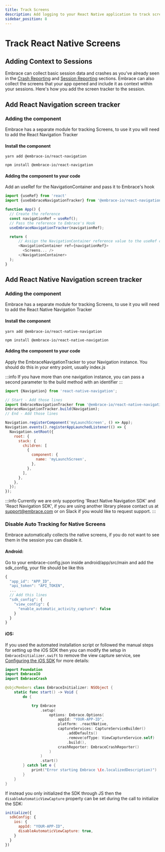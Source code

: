 ```yaml
---
title: Track Screens
description: Add logging to your React Native application to track screens using the Embrace SDK
sidebar_position: 8
---
```


# Track React Native Screens

## Adding Context to Sessions

Embrace can collect basic session data and crashes as you've already seen in the [Crash Reporting](/react-native/5x/integration/crash-reporting) and [Session Reporting](/react-native/5x/integration/session-reporting) sections.
Embrace can also collect the screens that your app opened and include it as context within your sessions.
Here's how you add the screen tracker to the session.

## Add React Navigation screen tracker

### Adding the component

Embrace has a separate module for tracking Screens, to use it you will need to add the React Navigation Tracker

#### Install the component

```shell-session
yarn add @embrace-io/react-navigation
```

```shell-session
npm install @embrace-io/react-navigation
```

#### Adding the component to your code

Add an useRef for the NavigationContainer and pass it to Embrace's hook

```javascript
import {useRef} from 'react'
import {useEmbraceNavigationTracker} from '@embrace-io/react-navigation';

function App() {
  // Create the reference
  const navigationRef = useRef();
  // Pass the reference to Embrace's Hook
  useEmbraceNavigationTracker(navigationRef);

  return (
      // Assign the NavigationContainer reference value to the useRef created
      <NavigationContainer ref={navigationRef}>
        <Screens... />
      </NavigationContainer>
  );
}
```

## Add React Native Navigation screen tracker

### Adding the component

Embrace has a separate module for tracking Screens, to use it you will need to add the React Native Navigation Tracker

#### Install the component

```shell-session
yarn add @embrace-io/react-native-navigation
```

```shell-session
npm install @embrace-io/react-native-navigation
```

#### Adding the component to your code

Apply the EmbraceNavigationTracker to your Navigation instance. You should do this in your entry point, usually index.js

:::info
If you have more than one navigation instance, you can pass a second parameter to the build method with an identifier
:::

```javascript
import {Navigation} from 'react-native-navigation';

// Start - Add those lines
import EmbraceNavigationTracker from '@embrace-io/react-native-navigation'; 
EmbraceNavigationTracker.build(Navigation);
// End - Add those lines

Navigation.registerComponent('myLaunchScreen', () => App);
Navigation.events().registerAppLaunchedListener(() => {
  Navigation.setRoot({
    root: {
      stack: {
        children: [
          {
            component: {
              name: 'myLaunchScreen',
            },
          },
        ],
      },
    },
  });
});
```

:::info
Currently we are only supporting 'React Native Navigation SDK' and 'React Navigation SDK', if you are using another library please contact us at [support@embrace.com](mailto:support@embrace.com) or on Slack if you would like to request support.
:::

### Disable Auto Tracking for Native Screens

Embrace automatically collects the native screens, if you do not want to see them in the session you can disable it.

#### Android:

Go to your embrace-config.json inside android/app/src/main and add the sdk_config, your file should be like this

```javascript
{
  "app_id": "APP_ID",
  "api_token": "API_TOKEN",
  ...
  // Add this lines
  "sdk_config": {
    "view_config": {
      "enable_automatic_activity_capture": false
    }
  }
}
```

#### iOS:

If you used the automated installation script or followed the manual steps for setting up the iOS SDK then you can
modify the setup in `EmbraceInitializer.swift` to remove the view capture service, see [Configuring the iOS SDK](/ios/6x/getting-started/configuration-options.md)
for more details:

```swift
import Foundation
import EmbraceIO
import EmbraceCrash

@objcMembers class EmbraceInitializer: NSObject {
    static func start() -> Void {
        do {

            try Embrace
                .setup(
                    options: Embrace.Options(
                        appId: "YOUR-APP-ID",
                        platform: .reactNative,
                        captureServices: CaptureServiceBuilder()
                            .addDefaults()
                            .remove(ofType: ViewCaptureService.self)
                            .build(),
                        crashReporter: EmbraceCrashReporter()
                    )
                )
                .start()
        } catch let e {
            print("Error starting Embrace \(e.localizedDescription)")
        }
    }
}
```

If instead you only initialized the SDK through JS then the `disableAutomaticViewCapture` property can be set during the
call to initialize the SDK:

```javascript
initialize({
  sdkConfig: {
    ios: {
      appId: "YOUR-APP-ID",
      disableAutomaticViewCapture: true,
    }
  }
})
```
